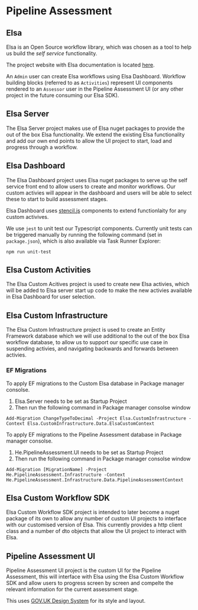 # Pipeline Assessment

## Elsa

Elsa is an Open Source workflow library, which was chosen as a tool to help us build the *self service* functionality.

The project website with Elsa documentation is located [here](https://elsa-workflows.github.io/elsa-core/).

An `Admin` user can create Elsa workflows using Elsa Dashboard. Workflow building blocks (referred to as `Activities`) represent UI components rendered to an `Assessor` user in the Pipeline Assessment UI (or any other project in the future consuming our Elsa SDK).

## Elsa Server

The Elsa Server project makes use of Elsa nuget packages to provide the out of the box Elsa functionality.
We extend the existing Elsa functionality and add our own end points to allow the UI project to start, load and progress through a workflow.

## Elsa Dashboard

The Elsa Dashboard project uses Elsa nuget packages to serve up the self service front end to allow users to create and monitor workflows. Our custom activies will appear in the dashboard and users will be able to select these to start to build assessment stages.

Elsa Dashboard uses [stencil.js](https://stenciljs.com/) components to extend functionlaity for any custom activives.

We use `jest` to unit test our Typescript components. Currently unit tests can be triggered manually by running the following command (set in `package.json`), which is also available via Task Runner Explorer:

`npm run unit-test`

## Elsa Custom Activities

The Elsa Custom Acitives project is used to create new Elsa activies, which will be added to Elsa server start up code to make the new activies available in Elsa Dashboard for user selection.

## Elsa Custom Infrastructure

The Elsa Custom Infrastructure project is used to create an Entity Framework database which we will use additional to the out of the box Elsa workflow database, to allow us to support our specific use case in suspending activies, and navigating backwards and forwards between activies.

### EF Migrations
To apply EF migrations to the Custom Elsa database in Package manager consolse.

1. Elsa.Server needs to be set as Startup Project
1. Then run the following command in Package manager consolse window 
```
Add-Migration ChangeTypeToDecimal -Project Elsa.CustomInfrastructure -Context Elsa.CustomInfrastructure.Data.ElsaCustomContext
```

To apply EF migrations to the Pipeline Assessment database in Package manager consolse.

1. He.PipelineAssessment.UI needs to be set as Startup Project
1. Then run the following command in Package manager consolse window 
```
Add-Migration [MigrationName] -Project He.PipelineAssessment.Infrastructure -Context He.PipelineAssessment.Infrastructure.Data.PipelineAssessmentContext
```

## Elsa Custom Workflow SDK

Elsa Custom Workflow SDK project is intended to later become a nuget package of its own to allow any number of custom UI projects to interface with our customised version of Elsa. This currently provides a http client class and a number of dto objects that allow the UI project to interact with Elsa.

## Pipeline Assessment UI

Pipeline Assessment UI project is the custom UI for the Pipeline Assessment, this will interface with Elsa using the Elsa Custom Workflow SDK and allow users to progress screen by screen and compelte the relevant information for the current assessment stage.

This uses [GOV.UK Design System](https://design-system.service.gov.uk/) for its style and layout.

